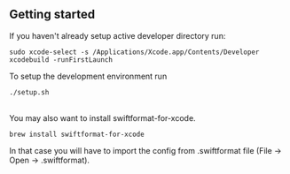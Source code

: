 ## Getting started

If you haven't already setup active developer directory run:
```shell
sudo xcode-select -s /Applications/Xcode.app/Contents/Developer
xcodebuild -runFirstLaunch
```

To setup the development environment run
```shell
./setup.sh
```
\
You may also want to install swiftformat-for-xcode.
```shell
brew install swiftformat-for-xcode
```
In that case you will have to import the config from .swiftformat file
(File -> Open -> .swiftformat).
